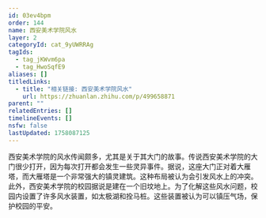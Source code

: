 ```yaml
---
id: 03ev4bpm
order: 144
name: 西安美术学院风水
layer: 2
categoryId: cat_9yUWRRAg
tagIds:
  - tag_jKWvm6pa
  - tag_HwoSqfE9
aliases: []
titledLinks:
  - title: "相关链接: 西安美术学院风水"
    url: https://zhuanlan.zhihu.com/p/499658871
parent: ""
relatedEntries: []
timelineEvents: []
nsfw: false
lastUpdated: 1758087125
---
```


西安美术学院的风水传闻颇多，尤其是关于其大门的故事。传说西安美术学院的大门很少打开，因为每次打开都会发生一些灵异事件。据说，这座大门正对着大雁塔，而大雁塔是一个非常强大的镇灵建筑。这种布局被认为会引发风水上的冲突。此外，西安美术学院的校园据说是建在一个旧坟地上。为了化解这些风水问题，校园内设置了许多风水装置，如太极湖和拴马桩。这些装置被认为可以镇压气场，保护校园的平安。